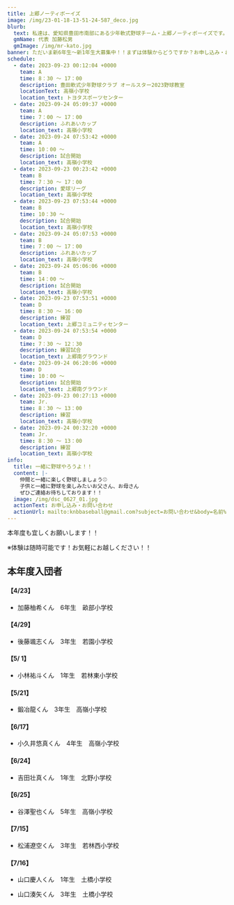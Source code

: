 ```yaml
---
title: 上郷ノーティボーイズ
image: /img/23-01-18-13-51-24-587_deco.jpg
blurb:
  text: 私達は、愛知県豊田市南部にある少年軟式野球チーム・上郷ノーティボーイズです。野球を愛する少年・少女達の夢を育み、軟式野球を正しく指導し、体力向上と礼儀を養成します。また、親友同士の友情と交歓の場を与え、規則正しい明朗な少年・少女を育成することを目的としています。
  gmName: 代表 加藤松男
  gmImage: /img/mr-kato.jpg
banner: ただいま新6年生～新1年生大募集中！！まずは体験からどうですか？お申し込み・お問い合わせはお気軽にどうぞ！！
schedule:
  - date: 2023-09-23 00:12:04 +0000
    team: A
    time: 8：30 ～ 17：00
    description: 豊田軟式少年野球クラブ オールスター2023野球教室
    locationText: 高嶺小学校
    location_text: トヨタスポーツセンター
  - date: 2023-09-24 05:09:37 +0000
    team: A
    time: 7：00 ～ 17：00
    description: ふれあいカップ
    location_text: 高嶺小学校
  - date: 2023-09-24 07:53:42 +0000
    team: A
    time: 10：00 ～
    description: 試合開始
    location_text: 高嶺小学校
  - date: 2023-09-23 00:23:42 +0000
    team: B
    time: 7：30 ～ 17：00
    description: 愛球リーグ
    location_text: 高嶺小学校
  - date: 2023-09-23 07:53:44 +0000
    team: B
    time: 10：30 ～
    description: 試合開始
    location_text: 高嶺小学校
  - date: 2023-09-24 05:07:53 +0000
    team: B
    time: 7：00 ～ 17：00
    description: ふれあいカップ
    location_text: 高嶺小学校
  - date: 2023-09-24 05:06:06 +0000
    team: B
    time: 14：00 ～
    description: 試合開始
    location_text: 高嶺小学校
  - date: 2023-09-23 07:53:51 +0000
    team: D
    time: 8：30 ～ 16：00
    description: 練習
    location_text: 上郷コミュニティセンター
  - date: 2023-09-24 07:53:54 +0000
    team: D
    time: 7：30 ～ 12：30
    description: 練習試合
    location_text: 上郷南グラウンド
  - date: 2023-09-24 06:20:06 +0000
    team: D
    time: 10：00 ～
    description: 試合開始
    location_text: 上郷南グラウンド
  - date: 2023-09-23 00:27:13 +0000
    team: Jr.
    time: 8：30 ～ 13：00
    description: 練習
    location_text: 高嶺小学校
  - date: 2023-09-24 00:32:20 +0000
    team: Jr.
    time: 8：30 ～ 13：00
    description: 練習
    location_text: 高嶺小学校
info:
  title: 一緒に野球やろうよ！！
  content: |-
    仲間と一緒に楽しく野球しましょう⚾
    子供と一緒に野球を楽しみたいお父さん、お母さん
    ぜひご連絡お待ちしております！！
  image: /img/dsc_0627_01.jpg
  actionText: お申し込み・お問い合わせ
  actionUrl: mailto:knbbaseball@gmail.com?subject=お問い合わせ&body=名前%20%3A%0D%0Aふりがな%20%3A%0D%0A電話%20%3A%0D%0A学校名%20%3A%0D%0A学年%20%3A%0D%0Aお問い合せ内容%20%3A（例、体験・見学・入団希望）
---
```

本年度も宜しくお願いします！！


※体験は随時可能です！お気軽にお越しください！！

## 本年度入団者

#### 【4/23】

* 加藤柚希くん　6年生　畝部小学校

#### 【4/29】

* 後藤颯志くん　3年生　若園小学校

#### 【5/ 1】

* 小林祐斗くん　1年生　若林東小学校

#### 【5/21】

* 鍛冶龍くん　3年生　高嶺小学校

#### 【6/17】

* 小久井悠真くん　4年生　高嶺小学校

#### 【6/24】

* 吉田壮真くん　1年生　北野小学校

#### 【6/25】

* 谷澤聖也くん　5年生　高嶺小学校

#### 【7/15】

* 松浦遼空くん　3年生　若林西小学校

#### 【7/16】

* 山口慶人くん　1年生　土橋小学校

* 山口湊矢くん　3年生　土橋小学校
